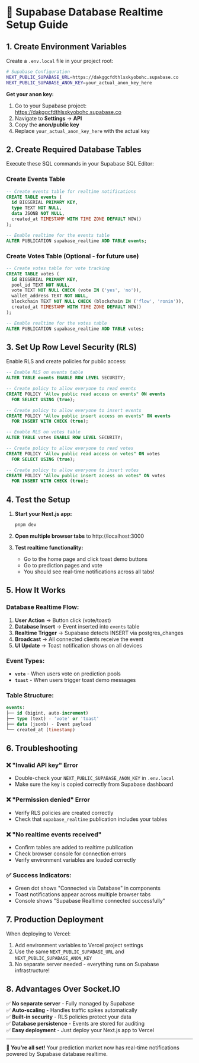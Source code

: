 # 🚀 Supabase Database Realtime Setup Guide

## 1. Create Environment Variables

Create a `.env.local` file in your project root:

```bash
# Supabase Configuration
NEXT_PUBLIC_SUPABASE_URL=https://dakggcfdthlsxkyobohc.supabase.co
NEXT_PUBLIC_SUPABASE_ANON_KEY=your_actual_anon_key_here
```

**Get your anon key:**
1. Go to your Supabase project: https://dakggcfdthlsxkyobohc.supabase.co
2. Navigate to **Settings** → **API**
3. Copy the **anon/public key**
4. Replace `your_actual_anon_key_here` with the actual key

## 2. Create Required Database Tables

Execute these SQL commands in your Supabase SQL Editor:

### Create Events Table
```sql
-- Create events table for realtime notifications
CREATE TABLE events (
  id BIGSERIAL PRIMARY KEY,
  type TEXT NOT NULL,
  data JSONB NOT NULL,
  created_at TIMESTAMP WITH TIME ZONE DEFAULT NOW()
);

-- Enable realtime for the events table
ALTER PUBLICATION supabase_realtime ADD TABLE events;
```

### Create Votes Table (Optional - for future use)
```sql
-- Create votes table for vote tracking
CREATE TABLE votes (
  id BIGSERIAL PRIMARY KEY,
  pool_id TEXT NOT NULL,
  vote TEXT NOT NULL CHECK (vote IN ('yes', 'no')),
  wallet_address TEXT NOT NULL,
  blockchain TEXT NOT NULL CHECK (blockchain IN ('flow', 'ronin')),
  created_at TIMESTAMP WITH TIME ZONE DEFAULT NOW()
);

-- Enable realtime for the votes table
ALTER PUBLICATION supabase_realtime ADD TABLE votes;
```

## 3. Set Up Row Level Security (RLS)

Enable RLS and create policies for public access:

```sql
-- Enable RLS on events table
ALTER TABLE events ENABLE ROW LEVEL SECURITY;

-- Create policy to allow everyone to read events
CREATE POLICY "Allow public read access on events" ON events
  FOR SELECT USING (true);

-- Create policy to allow everyone to insert events
CREATE POLICY "Allow public insert access on events" ON events
  FOR INSERT WITH CHECK (true);

-- Enable RLS on votes table
ALTER TABLE votes ENABLE ROW LEVEL SECURITY;

-- Create policy to allow everyone to read votes
CREATE POLICY "Allow public read access on votes" ON votes
  FOR SELECT USING (true);

-- Create policy to allow everyone to insert votes
CREATE POLICY "Allow public insert access on votes" ON votes
  FOR INSERT WITH CHECK (true);
```

## 4. Test the Setup

1. **Start your Next.js app:**
   ```bash
   pnpm dev
   ```

2. **Open multiple browser tabs** to http://localhost:3000

3. **Test realtime functionality:**
   - Go to the home page and click toast demo buttons
   - Go to prediction pages and vote
   - You should see real-time notifications across all tabs!

## 5. How It Works

### Database Realtime Flow:
1. **User Action** → Button click (vote/toast)
2. **Database Insert** → Event inserted into `events` table
3. **Realtime Trigger** → Supabase detects INSERT via postgres_changes
4. **Broadcast** → All connected clients receive the event
5. **UI Update** → Toast notification shows on all devices

### Event Types:
- **`vote`** - When users vote on prediction pools
- **`toast`** - When users trigger toast demo messages

### Table Structure:
```sql
events:
├── id (bigint, auto-increment)
├── type (text) - 'vote' or 'toast'
├── data (jsonb) - Event payload
└── created_at (timestamp)
```

## 6. Troubleshooting

### ❌ "Invalid API key" Error
- Double-check your `NEXT_PUBLIC_SUPABASE_ANON_KEY` in `.env.local`
- Make sure the key is copied correctly from Supabase dashboard

### ❌ "Permission denied" Error  
- Verify RLS policies are created correctly
- Check that `supabase_realtime` publication includes your tables

### ❌ "No realtime events received"
- Confirm tables are added to realtime publication
- Check browser console for connection errors
- Verify environment variables are loaded correctly

### ✅ Success Indicators:
- Green dot shows "Connected via Database" in components
- Toast notifications appear across multiple browser tabs
- Console shows "Supabase Realtime connected successfully"

## 7. Production Deployment

When deploying to Vercel:
1. Add environment variables to Vercel project settings
2. Use the same `NEXT_PUBLIC_SUPABASE_URL` and `NEXT_PUBLIC_SUPABASE_ANON_KEY`
3. No separate server needed - everything runs on Supabase infrastructure!

## 8. Advantages Over Socket.IO

✅ **No separate server** - Fully managed by Supabase  
✅ **Auto-scaling** - Handles traffic spikes automatically  
✅ **Built-in security** - RLS policies protect your data  
✅ **Database persistence** - Events are stored for auditing  
✅ **Easy deployment** - Just deploy your Next.js app to Vercel  

---

**🎉 You're all set!** Your prediction market now has real-time notifications powered by Supabase database realtime. 